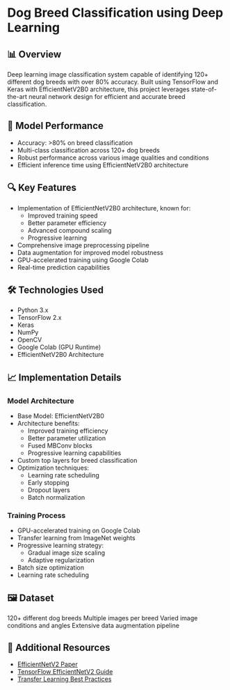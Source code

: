 # Dog Breed Classification using Deep Learning

## 📊 Overview
Deep learning image classification system capable of identifying 120+ different dog breeds with over 80% accuracy. Built using TensorFlow and Keras with EfficientNetV2B0 architecture, this project leverages state-of-the-art neural network design for efficient and accurate breed classification.

## 🎯 Model Performance
- Accuracy: >80% on breed classification
- Multi-class classification across 120+ dog breeds
- Robust performance across various image qualities and conditions
- Efficient inference time using EfficientNetV2B0 architecture

## 🔍 Key Features
- Implementation of EfficientNetV2B0 architecture, known for:
  - Improved training speed
  - Better parameter efficiency
  - Advanced compound scaling
  - Progressive learning
- Comprehensive image preprocessing pipeline
- Data augmentation for improved model robustness
- GPU-accelerated training using Google Colab
- Real-time prediction capabilities

## 🛠️ Technologies Used
- Python 3.x
- TensorFlow 2.x
- Keras
- NumPy
- OpenCV
- Google Colab (GPU Runtime)
- EfficientNetV2B0 Architecture

## 📈 Implementation Details

### Model Architecture
- Base Model: EfficientNetV2B0
- Architecture benefits:
  - Improved training efficiency
  - Better parameter utilization
  - Fused MBConv blocks
  - Progressive learning capabilities
- Custom top layers for breed classification
- Optimization techniques:
  - Learning rate scheduling
  - Early stopping
  - Dropout layers
  - Batch normalization

### Training Process
- GPU-accelerated training on Google Colab
- Transfer learning from ImageNet weights
- Progressive learning strategy:
  - Gradual image size scaling
  - Adaptive regularization
- Batch size optimization
- Learning rate scheduling

## 🖼️ Dataset

120+ different dog breeds
Multiple images per breed
Varied image conditions and angles
Extensive data augmentation pipeline


## 🔗 Additional Resources
- [EfficientNetV2 Paper](https://arxiv.org/abs/2104.00298)
- [TensorFlow EfficientNetV2 Guide](https://www.tensorflow.org/api_docs/python/tf/keras/applications/efficientnet_v2)
- [Transfer Learning Best Practices](https://www.tensorflow.org/tutorials/images/transfer_learning)
